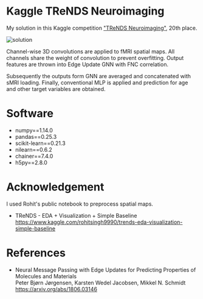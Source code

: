 Kaggle TReNDS Neuroimaging
====

My solution in this Kaggle competition ["TReNDS Neuroimaging"](https://www.kaggle.com/c/trends-assessment-prediction), 20th place.

![solution](https://raw.githubusercontent.com/toshi-k/kaggle-trends-assessment-prediction/master/img/concept.png)

Channel-wise 3D convolutions are applied to fMRI spatial maps.
All channels share the weight of convolution to prevent overfitting.
Output features are thrown into Edge Update GNN with FNC correlation.

Subsequently the outputs form GNN are averaged and concatenated with sMRI loading.
Finally, conventional MLP is applied and prediction for age and other target variables are obtained.

# Software

- numpy==1.14.0
- pandas==0.25.3
- scikit-learn==0.21.3
- nilearn==0.6.2
- chainer==7.4.0
- h5py==2.8.0

# Acknowledgement

I used Rohit's public notebook to preprocess spatial maps.

- TReNDS - EDA + Visualization + Simple Baseline <br>https://www.kaggle.com/rohitsingh9990/trends-eda-visualization-simple-baseline

# References

- Neural Message Passing with Edge Updates for Predicting Properties of Molecules and Materials<br>Peter Bjørn Jørgensen, Karsten Wedel Jacobsen, Mikkel N. Schmidt<br>https://arxiv.org/abs/1806.03146
